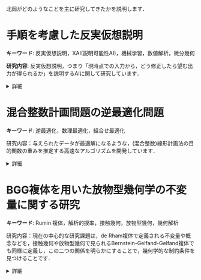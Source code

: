 北岡がどのようなことを主に研究してきたかを説明します．

# 手順を考慮した反実仮想説明

**キーワード**: 反実仮想説明，XAI(説明可能性AI)，機械学習，数値解析，微分幾何

**研究内容**: 反実仮想説明，つまり「現時点での入力から，どう修正したら望む出力が得られるか」を説明するAIに関して研究しています．

<details><summary>詳細</summary>

工事中
</details>

# 混合整数計画問題の逆最適化問題

**キーワード**: 逆最適化，数理最適化，組合せ最適化

研究内容：与えられたデータが最適解になるような，(混合整数)線形計画法の目的関数の重みを推定する高速なアルゴリズムを開発しています．

<details><summary>詳細</summary>

工事中
</details>


# BGG複体を用いた放物型幾何学の不変量に関する研究
**キーワード**:  Rumin 複体，解析的捩率，接触幾何，放物型幾何，幾何解析

研究内容：現在の中心的な研究課題は，de Rham複体で定義される不変量や概念などを，接触幾何や放物型幾何で見られるBernstein-Gelfand-Gelfand複体でも同様に定義し，この二つの関係を明らかにすることで，幾何学的な制約条件を見つけることです．

<details><summary>詳細</summary>

工事中
</details>
